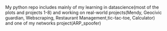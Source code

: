My python repo includes mainly of my learning in datascience(most of the plots and projects 1-8) and working on real-world projects(Mendy, Geocivic guardian, Webscraping, Restaurant Management,tic-tac-toe, Calculator) and one of my networks project(ARP_spoofer)
